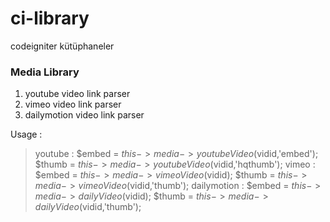 ci-library
==========

codeigniter kütüphaneler

### Media Library
1.  youtube video link parser
2.  vimeo video link parser
3.  dailymotion video link parser


Usage :
> youtube :
$embed = $this->media->youtubeVideo($vidid,'embed');
$thumb = $this->media->youtubeVideo($vidid,'hqthumb');
> vimeo : 
$embed = $this->media->vimeoVideo($vidid);
$thumb = $this->media->vimeoVideo($vidid,'thumb');
> dailymotion : 
$embed = $this->media->dailyVideo($vidid);
$thumb = $this->media->dailyVideo($vidid,'thumb');
